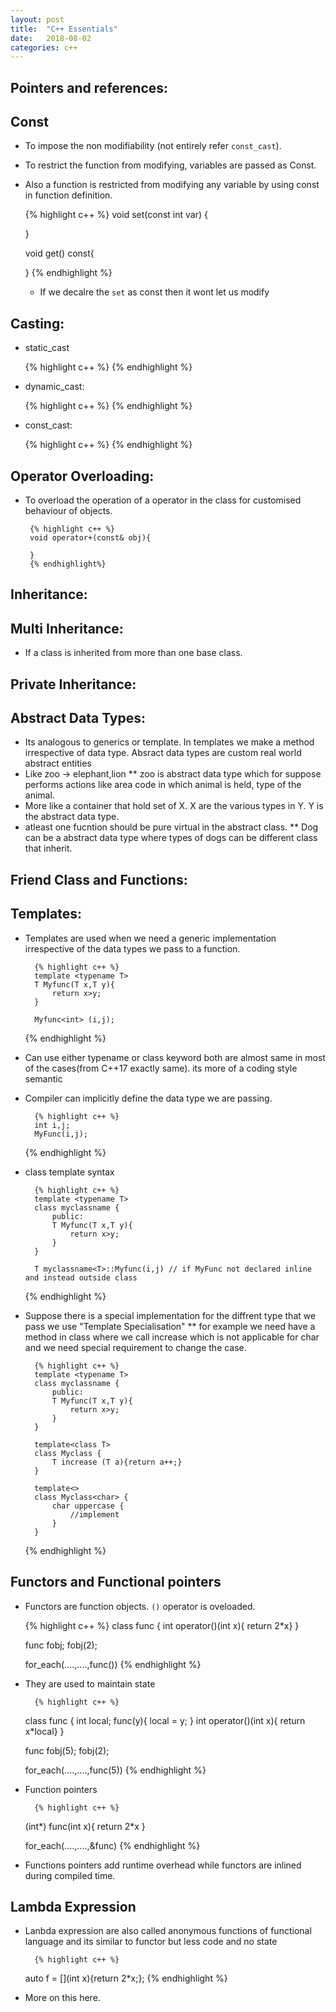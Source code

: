```yaml
---
layout: post
title:  "C++ Essentials"
date:   2018-08-02
categories: c++
---
```

## Pointers and references:
	 
## Const

* To impose the non modifiability (not entirely refer `const_cast`).
* To restrict the function from modifying, variables are passed as Const.
* Also a function is restricted from modifying any variable by using const in function definition.

	{% highlight c++ %}
	void set(const int var) {
        
	}

	void get() const{

	}
	{% endhighlight %}
	
    -  If we decalre the `set` as const then it wont let us modify 
## Casting:

* static_cast

	{% highlight c++ %}
	{% endhighlight %}

* dynamic_cast:

	{% highlight c++ %}
	{% endhighlight %}

* const_cast:

	{% highlight c++ %}
	{% endhighlight %}

## Operator Overloading:
 * To overload the operation of a operator in the class for customised behaviour of objects.

		{% highlight c++ %}
		void operator+(const& obj){

		}
		{% endhighlight%}

## Inheritance:


## Multi Inheritance:
* If a class is inherited from more than one base class.

## Private Inheritance:

## Abstract Data Types:
* Its analogous to generics or template. In templates we make a method irrespective of data type. Absract data types are custom real world abstract entities
* Like zoo -> elephant,lion
** zoo is abstract data type which for suppose performs actions like area code in which animal is held, type of the animal.
* More like a container that hold set of X. X are the various types in Y. Y is the abstract data type.
* atleast one fucntion should be pure virtual in the abstract class.
** Dog can be a abstract data type where types of dogs can be different class that inherit.

## Friend Class and Functions:
    
## Templates:

* Templates are used when we need a generic implementation irrespective of the data types we pass to a function.

        {% highlight c++ %}
        template <typename T>
        T Myfunc(T x,T y){
            return x>y;
        }
        
        Myfunc<int> (i,j);
    {% endhighlight %}

* Can use either typename or class keyword both are almost same in most of the cases(from C++17 exactly same). its more of a coding style semantic
    
* Compiler can implicitly define the data type we are passing.

        {% highlight c++ %}
        int i,j;
        MyFunc(i,j);
    {% endhighlight %}
    
* class template syntax

        {% highlight c++ %}
        template <typename T>
        class myclassname {
            public:
            T Myfunc(T x,T y){
                return x>y;
            }
        }

        T myclassname<T>::Myfunc(i,j) // if MyFunc not declared inline and instead outside class
    {% endhighlight %}
    
* Suppose there is a special implementation for the diffrent type that we pass we use "Template Specialisation"
** for example we need have a method in class where we call increase which is not applicable for char and we need special requirement to change the case.

        {% highlight c++ %}
        template <typename T>
        class myclassname {
            public:
            T Myfunc(T x,T y){
                return x>y;
            }
        }
        
        template<class T>
        class Myclass {
            T increase (T a){return a++;}
        }
        
        template<>
        class Myclass<char> {
            char uppercase {
                //implement
            }
        }

    {% endhighlight %}
    
## Functors and Functional pointers
* Functors are function objects. `()` operator is oveloaded.

    {% highlight c++ %}
    class func {
        int operator()(int x){ return 2*x}
    }
    
    func fobj;
    fobj(2);
    
    for_each(....,....,func())
    {% endhighlight %}

* They are used to maintain state

        {% highlight c++ %}
    class func {
        int local;
        func(y){
            local = y;
        }
        int operator()(int x){ return x*local}
    }
    
    func fobj(5);
    fobj(2);
    
    for_each(....,....,func(5))
    {% endhighlight %}
    
* Function pointers

        {% highlight c++ %}
    (int*) func(int x){
         return 2*x
    }
    
    for_each(....,....,&func)
    {% endhighlight %}
    
* Functions pointers add runtime overhead while functors are inlined during compiled time.

## Lambda Expression

* Lanbda expression are also called anonymous functions of functional language and its similar to functor but less code and no state

        {% highlight c++ %}
    auto f = [](int x){return 2*x;};
    {% endhighlight %}
* More on this here.